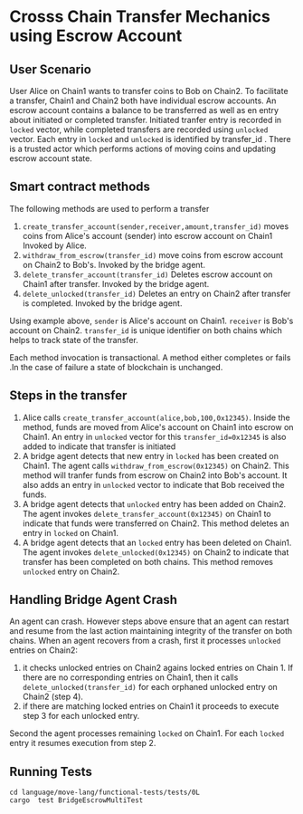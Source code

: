 # Crosss Chain Transfer Mechanics using Escrow Account

## User Scenario
User Alice on Chain1 wants to transfer 
coins to Bob on Chain2. To facilitate a transfer, 
Chain1 and Chain2 both have individual
escrow accounts. An escrow account contains a balance to be transferred
as well as en entry about initiated or completed transfer.
Initiated tranfer entry is recorded in ```locked``` vector, while completed transfers are recorded
using ```unlocked``` vector. Each entry in ```locked``` and ```unlocked``` is identified by transfer_id . There is a trusted actor which performs
actions of moving coins and updating escrow account state.

## Smart contract methods
The following methods are used to perform a transfer
1. ```create_transfer_account(sender,receiver,amount,transfer_id)```
moves coins from Alice's account (sender) into escrow account on Chain1
Invoked by Alice.
2. ```withdraw_from_escrow(transfer_id)```
move coins from escrow account on Chain2 to Bob's.
Invoked by the bridge agent.
3. ```delete_transfer_account(transfer_id)```
Deletes escrow account on Chain1 after transfer.
Invoked by the bridge agent.
4. ```delete_unlocked(transfer_id)```
Deletes an entry on Chain2 after transfer is completed.
Invoked by the bridge agent.

Using example above, ```sender``` is Alice's account on Chain1. ```receiver``` is Bob's account on Chain2.
```transfer_id``` is unique identifier  on both chains which helps to track
state of the transfer.

Each method invocation is transactional. A method either completes or fails
.In the case of failure a state of blockchain is unchanged.

## Steps in the transfer

1. Alice calls ```create_transfer_account(alice,bob,100,0x12345)```. Inside the method,
funds are moved from Alice's account on Chain1 into escrow on Chain1. An entry in ```unlocked```
vector for this ```transfer_id=0x12345``` is also added to indicate that transfer is initiated
2. A bridge agent detects that new entry in ```locked``` has been created on Chain1. The agent 
calls ```withdraw_from_escrow(0x12345)``` on Chain2. This method
will tranfer funds from escrow on Chain2 into Bob's account. It also adds an entry in ```unlocked``` vector 
to indicate that Bob received the funds.
3. A bridge agent detects that ```unlocked``` 
entry has been added on Chain2. The agent invokes
```delete_transfer_account(0x12345)``` on Chain1 to indicate
that funds were transferred on Chain2. This method
deletes an entry in ```locked``` on Chain1.
4. A bridge agent detects that an ```locked``` entry has been deleted on Chain1. The agent 
invokes ```delete_unlocked(0x12345)``` on Chain2 to indicate
that transfer has been completed on both chains. This method removes ```unlocked```
entry on Chain2.

## Handling Bridge Agent Crash
An agent can crash. However steps above ensure that an agent can restart
and resume from the last action maintaining integrity of the transfer on both chains.
When an agent recovers from a crash, first it processes ```unlocked``` entries on Chain2:
1. it checks unlocked entries on Chain2 agains locked entries 
on Chain 1. If there are no corresponding entries on Chain1, then 
it calls ```delete_unlocked(transfer_id)``` for each orphaned unlocked entry on Chain2 (step 4).
2. if there are matching locked entries on Chain1 it proceeds to execute step 3 for each unlocked entry.

Second the agent processes remaining ```locked``` on Chain1. For each ```locked```
entry it resumes execution from step 2.

## Running Tests
```
cd language/move-lang/functional-tests/tests/0L
cargo  test BridgeEscrowMultiTest
```


